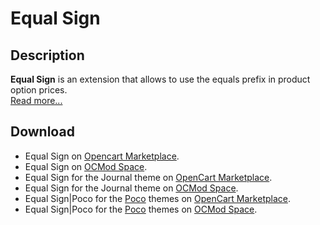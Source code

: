 # Equal Sign

## Description
**Equal Sign** is an  extension that allows to use the equals prefix in product option prices.  
 [Read more...](./module/README.md)

## Download
* Equal Sign on [Opencart Marketplace](https://www.opencart.com/index.php?route=marketplace/extension/info&extension_id=34383).
* Equal Sign on [OCMod Space](https://www.ocmod.space/equal-sign).
* Equal Sign for the Journal theme on [OpenCart Marketplace](https://www.opencart.com/index.php?route=marketplace/extension/info&extension_id=38532).
* Equal Sign for the Journal theme on [OCMod Space](https://www.ocmod.space/equal-sign--journal).
* Equal Sign|Poco for the [Poco](https://pocotheme.com) themes on [OpenCart Marketplace](https://www.opencart.com/index.php?route=marketplace/extension/info&extension_id=45235).
* Equal Sign|Poco for the [Poco](https://pocotheme.com) themes on [OCMod Space](https://www.ocmod.space/equal-sign--poco).
